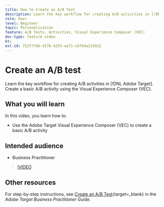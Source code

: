 ```yaml
---
title: How to Create an A/B Test
description: Learn the key workflow for creating A/B activities in [!DNL Adobe Target]. Create a basic A/B activity using the Visual Experience Composer (VEC).
role: User
level: Beginner
topic: Personalization
feature: A/B Tests, Activities, Visual Experience Composer (VEC)
doc-type: feature video
kt:
exl-id: 752f77db-d17b-4255-ae71-cb7b4a215922
---
```

# Create an A/B test

Learn the key workflow for creating A/B activities in [!DNL Adobe Target]. Create a basic A/B activity using the Visual Experience Composer (VEC).

## What you will learn

In this video, you learn how to:

* Use the Adobe Target Visual Experience Composer (VEC) to create a basic A/B activity

## Intended audience

* Business Practitioner

>[!VIDEO](https://video.tv.adobe.com/v/17391/?quality=12)

## Other resources

For step-by-step instructions, see [Create an A/B Test](https://experienceleague.adobe.com/docs/target/using/activities/abtest/create/test-create-ab.html){target=_blank} in the *Adobe Target Business Practitioner Guide*.

